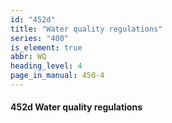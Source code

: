 ```yaml
---
id: "452d"
title: "Water quality regulations"
series: "400"
is_element: true
abbr: WQ
heading_level: 4
page_in_manual: 450-4
---
```


#### 452d Water quality regulations